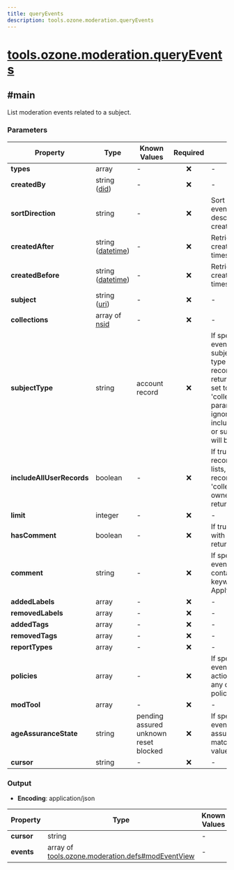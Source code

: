 ```yaml
---
title: queryEvents
description: tools.ozone.moderation.queryEvents
---
```


# [tools.ozone.moderation.queryEvents](https://github.com/myConsciousness/atproto.dart/blob/main/lexicons/tools/ozone/moderation/queryEvents.json)

## #main

List moderation events related to a subject.

### Parameters

| Property | Type | Known Values | Required | Description |
| --- | --- | --- | :---: | --- |
| **types** | array | - | ❌ | - |
| **createdBy** | string ([did](https://atproto.com/specs/did)) | - | ❌ | - |
| **sortDirection** | string | - | ❌ | Sort direction for the events. Defaults to descending order of created at timestamp. |
| **createdAfter** | string ([datetime](https://atproto.com/specs/lexicon#datetime)) | - | ❌ | Retrieve events created after a given timestamp |
| **createdBefore** | string ([datetime](https://atproto.com/specs/lexicon#datetime)) | - | ❌ | Retrieve events created before a given timestamp |
| **subject** | string ([uri](https://atproto.com/specs/lexicon#uri)) | - | ❌ | - |
| **collections** | array of [nsid](https://atproto.com/specs/nsid) | - | ❌ | - |
| **subjectType** | string | account<br/>record | ❌ | If specified, only events where the subject is of the given type (account or record) will be returned. When this is set to 'account' the 'collections' parameter will be ignored. When includeAllUserRecords or subject is set, this will be ignored. |
| **includeAllUserRecords** | boolean | - | ❌ | If true, events on all record types (posts, lists, profile etc.) or records from given 'collections' param, owned by the did are returned. |
| **limit** | integer | - | ❌ | - |
| **hasComment** | boolean | - | ❌ | If true, only events with comments are returned |
| **comment** | string | - | ❌ | If specified, only events with comments containing the keyword are returned. Apply || separator to use multiple keywords and match using OR condition. |
| **addedLabels** | array | - | ❌ | - |
| **removedLabels** | array | - | ❌ | - |
| **addedTags** | array | - | ❌ | - |
| **removedTags** | array | - | ❌ | - |
| **reportTypes** | array | - | ❌ | - |
| **policies** | array | - | ❌ | If specified, only events where the action policies match any of the given policies are returned |
| **modTool** | array | - | ❌ | - |
| **ageAssuranceState** | string | pending<br/>assured<br/>unknown<br/>reset<br/>blocked | ❌ | If specified, only events where the age assurance state matches the given value are returned |
| **cursor** | string | - | ❌ | - |

### Output

- **Encoding**: application/json

| Property | Type | Known Values | Required | Description |
| --- | --- | --- | :---: | --- |
| **cursor** | string | - | ❌ | - |
| **events** | array of [tools.ozone.moderation.defs#modEventView](../../../../lexicons/tools/ozone/moderation/defs.md#modeventview) | - | ✅ | - |
